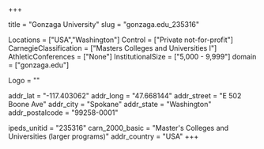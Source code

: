 
+++

title = "Gonzaga University"
slug = "gonzaga.edu_235316"

Locations = ["USA","Washington"]
Control = ["Private not-for-profit"]
CarnegieClassification = ["Masters Colleges and Universities I"]
AthleticConferences = ["None"]
InstitutionalSize = ["5,000 - 9,999"]
domain = ["gonzaga.edu"]

Logo = ""

addr_lat = "-117.403062"
addr_long = "47.668144"
addr_street = "E 502 Boone Ave"
addr_city = "Spokane"
addr_state = "Washington"
addr_postalcode = "99258-0001"

ipeds_unitid = "235316"
carn_2000_basic = "Master's Colleges and Universities (larger programs)"
addr_country = "USA"
+++
    
